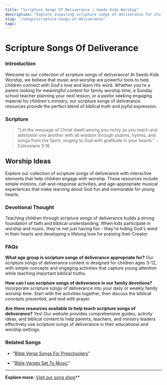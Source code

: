 ```yaml
---
title: "Scripture Songs Of Deliverance | Seeds Kids Worship"
description: "Explore inspiring scripture songs of deliverance for children's worship and faith development. Biblical music resources for families and ministry."
slug: "/songs/scripture-songs-of-deliverance"
tags:
---
```


# Scripture Songs Of Deliverance

### Introduction

Welcome to our collection of scripture songs of deliverance! At Seeds Kids Worship, we believe that music and worship are powerful tools to help children connect with God's love and learn His word. Whether you're a parent looking for meaningful content for family worship time, a Sunday school teacher planning your next lesson, or a pastor seeking engaging material for children's ministry, our scripture songs of deliverance resources provide the perfect blend of biblical truth and joyful expression.

### Scripture

> "Let the message of Christ dwell among you richly as you teach and admonish one another with all wisdom through psalms, hymns, and songs from the Spirit, singing to God with gratitude in your hearts." - Colossians 3:16

## Worship Ideas

Explore our collection of scripture songs of deliverance with interactive elements that help children engage with worship. These resources include simple motions, call-and-response activities, and age-appropriate musical experiences that make learning about God fun and memorable for young hearts.

### Devotional Thought

Teaching children through scripture songs of deliverance builds a strong foundation of faith and biblical understanding. When kids participate in worship and music, they're not just having fun - they're hiding God's word in their hearts and developing a lifelong love for praising their Creator.

### FAQs

**What age group is scripture songs of deliverance appropriate for?**
Our scripture songs of deliverance content is designed for children ages 3-12, with simple concepts and engaging activities that capture young attention while teaching important biblical truths.

**How can I use scripture songs of deliverance in our family devotions?**
Incorporate scripture songs of deliverance into your daily or weekly family worship time. Start with the activities together, then discuss the biblical concepts presented, and end with prayer.

**Are there resources available to help teach scripture songs of deliverance?**
Yes! Our website provides comprehensive guides, activity ideas, and biblical content to help parents, teachers, and ministry leaders effectively use scripture songs of deliverance in their educational and worship settings.

### Related Songs

- "[Bible Verse Songs For Preschoolers](/songs/bible-verse-songs-for-preschoolers/)"

- "[Bible Verses Set To Music](/songs/bible-verses-set-to-music/)"

---

**Explore more:** [Visit our song shop](https://seedskidsworship.com/shop)**

<!-- Schema Markup -->
<script type="application/ld+json">
{
  "@context": "https://schema.org",
  "@type": "MusicRecording",
  "name": "Scripture Songs Of Deliverance",
  "byArtist": {
    "@type": "MusicGroup",
    "name": "Seeds Kids Worship"
  },
  "isFamilyFriendly": true,
  "url": "https://seedskidsworship.com/songs/scripture-songs-of-deliverance/"
}
</script>